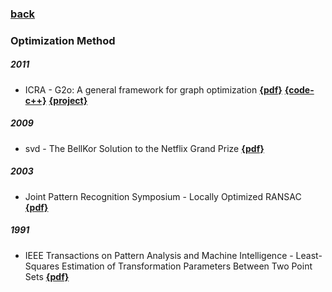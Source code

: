 ### [back](README.md)

### Optimization Method
##### 2011
- ICRA - G2o: A general framework for graph optimization  [**{pdf}**](https://www.researchgate.net/profile/Rainer_Kuemmerle2/publication/224252449_G2o_A_general_framework_for_graph_optimization/links/541e9d0d0cf241a65a18bede/G2o-A-general-framework-for-graph-optimization.pdf) [**{code-c++}**](https://github.com/RainerKuemmerle/g2o) [**{project}**](https://openslam-org.github.io/g2o.html)

##### 2009
- svd - The BellKor Solution to the Netflix Grand Prize  [**{pdf}**](https://www.netflixprize.com/assets/GrandPrize2009_BPC_BellKor.pdf)

##### 2003
- Joint Pattern Recognition Symposium - Locally Optimized RANSAC  [**{pdf}**](http://cmp.felk.cvut.cz/ftp/articles/chum/chum-DAGM03.pdf)

##### 1991
- IEEE Transactions on Pattern Analysis and Machine Intelligence - Least-Squares Estimation of Transformation Parameters Between Two Point Sets  [**{pdf}**](https://web.stanford.edu/class/cs273/refs/umeyama.pdf)

